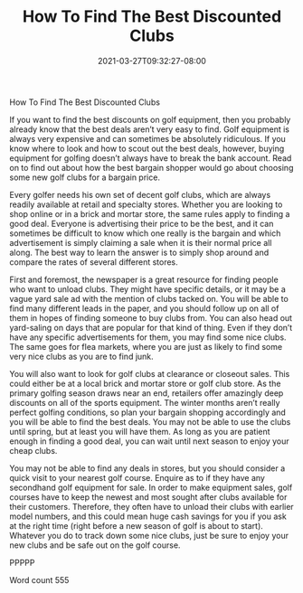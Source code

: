 ﻿---
title: "How To Find The Best Discounted Clubs"
date: 2021-03-27T09:32:27-08:00
description: "Choosing the Right Golf Clubs TXT Tips for Web Success"
featured_image: "/images/Choosing the Right Golf Clubs TXT.jpg"
tags: ["Choosing the Right Golf Clubs TXT"]
---

How To Find The Best Discounted Clubs

If you want to find the best discounts on golf equipment, then you probably already know that the best deals aren’t very easy to find. Golf equipment is always very expensive and can sometimes be absolutely ridiculous. If you know where to look and how to scout out the best deals, however, buying equipment for golfing doesn’t always have to break the bank account. Read on to find out about how the best bargain shopper would go about choosing some new golf clubs for a bargain price.

Every golfer needs his own set of decent golf clubs, which are always readily available at retail and specialty stores. Whether you are looking to shop online or in a brick and mortar store, the same rules apply to finding a good deal. Everyone is advertising their price to be the best, and it can sometimes be difficult to know which one really is the bargain and which advertisement is simply claiming a sale when it is their normal price all along. The best way to learn the answer is to simply shop around and compare the rates of several different stores.

First and foremost, the newspaper is a great resource for finding people who want to unload clubs. They might have specific details, or it may be a vague yard sale ad with the mention of clubs tacked on. You will be able to find many different leads in the paper, and you should follow up on all of them in hopes of finding someone to buy clubs from. You can also head out yard-saling on days that are popular for that kind of thing. Even if they don’t have any specific advertisements for them, you may find some nice clubs. The same goes for flea markets, where you are just as likely to find some very nice clubs as you are to find junk.

You will also want to look for golf clubs at clearance or closeout sales. This could either be at a local brick and mortar store or golf club store. As the primary golfing season draws near an end, retailers offer amazingly deep discounts on all of the sports equipment. The winter months aren’t really perfect golfing conditions, so plan your bargain shopping accordingly and you will be able to find the best deals. You may not be able to use the clubs until spring, but at least you will have them. As long as you are patient enough in finding a good deal, you can wait until next season to enjoy your cheap clubs.

You may not be able to find any deals in stores, but you should consider a quick visit to your nearest golf course. Enquire as to if they have any secondhand golf equipment for sale. In order to make equipment sales, golf courses have to keep the newest and most sought after clubs available for their customers. Therefore, they often have to unload their clubs with earlier model numbers, and this could mean huge cash savings for you if you ask at the right time (right before a new season of golf is about to start). Whatever you do to track down some nice clubs, just be sure to enjoy your new clubs and be safe out on the golf course.

PPPPP

Word count 555

